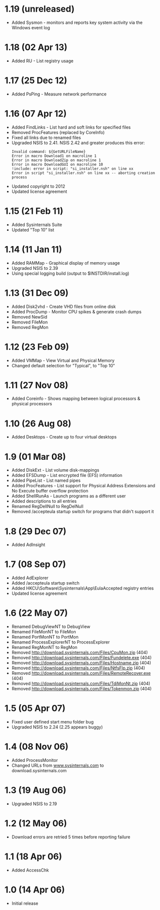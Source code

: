 # 1.19 (unreleased)

  * Added Sysmon - monitors and reports key system activity via the Windows event log

# 1.18 (02 Apr 13)

  * Added RU - List registry usage

# 1.17 (25 Dec 12)

  * Added PsPing - Measure network performance

# 1.16 (07 Apr 12)

  * Added FindLinks - List hard and soft links for specified files
  * Removed ProcFeatures (replaced by CoreInfo)
  * Fixed all links due to renamed files
  * Upgraded NSIS to 2.41. NSIS 2.42 and greater produces this error:
	````
	Invalid command: ${GetURLFileName}
	Error in macro Download1 on macroline 1
	Error in macro DownloadZip on macroline 1
	Error in macro DownloadGUI on macroline 10
	!include: error in script: "si_installer.nsh" on line xx
	Error in script "si_installer.nsh" on line xx -- aborting creation process
	````
  * Updated copyright to 2012
  * Updated license agreement

# 1.15 (21 Feb 11)

  * Added Sysinternals Suite
  * Updated "Top 10" list

# 1.14 (11 Jan 11)

  * Added RAMMap - Graphical display of memory usage
  * Upgraded NSIS to 2.39
  * Using special logging build (output to $INSTDIR/install.log)

# 1.13 (31 Dec 09)

  * Added Disk2vhd - Create VHD files from online disk
  * Added ProcDump - Monitor CPU spikes & generate crash dumps
  * Removed NewSid
  * Removed FileMon
  * Removed RegMon

# 1.12 (23 Feb 09)

  * Added VMMap - View Virtual and Physical Memory
  * Changed default selection for "Typical", to "Top 10"

# 1.11 (27 Nov 08)

  * Added Coreinfo - Shows mapping between logical processors & physical processors

# 1.10 (26 Aug 08)

  * Added Desktops - Create up to four virtual desktops

# 1.9 (01 Mar 08)

  * Added DiskExt - List volume disk-mappings
  * Added EFSDump - List encrypted file (EFS) information
  * Added PipeList - List named pipes
  * Added ProcFeatures - List support for Physical Address Extensions and No Execute buffer overflow protection
  * Added ShellRunAs - Launch programs as a different user
  * Added descriptions to all entries
  * Renamed RegDellNull to RegDelNull
  * Removed /accepteula startup switch for programs that didn't support it

# 1.8 (29 Dec 07)

  * Added AdInsight

# 1.7 (08 Sep 07)

  * Added AdExplorer
  * Added /accepteula startup switch
  * Added HKCU\Software\Sysinternals\App\EulaAccepted registry entries
  * Updated license agreement

# 1.6 (22 May 07)

  * Renamed DebugViewNT to DebugView
  * Renamed FileMonNT to FileMon
  * Renamed PortMonNT to PortMon
  * Renamed ProcessExplorerNT to ProcessExplorer
  * Renamed RegMonNT to RegMon
  * Removed http://download.sysinternals.com/Files/CpuMon.zip (404)
  * Removed http://download.sysinternals.com/Files/Fundelete.exe (404)
  * Removed http://download.sysinternals.com/Files/Hostname.zip (404)
  * Removed http://download.sysinternals.com/Files/NtfsFlp.zip (404)
  * Removed http://download.sysinternals.com/Files/RemoteRecover.exe (404)
  * Removed http://download.sysinternals.com/Files/TdiMonNt.zip (404)
  * Removed http://download.sysinternals.com/Files/Tokenmon.zip (404)

# 1.5 (05 Apr 07)

  * Fixed user defined start menu folder bug
  * Upgraded NSIS to 2.24 (2.25 appears buggy)

# 1.4 (08 Nov 06)

  * Added ProcessMonitor
  * Changed URLs from www.sysinternals.com to download.sysinternals.com

# 1.3 (19 Aug 06)

  * Upgraded NSIS to 2.19

# 1.2 (12 May 06)

  * Download errors are retried 5 times before reporting failure

# 1.1 (18 Apr 06)

  * Added AccessChk

# 1.0 (14 Apr 06)

  * Initial release
